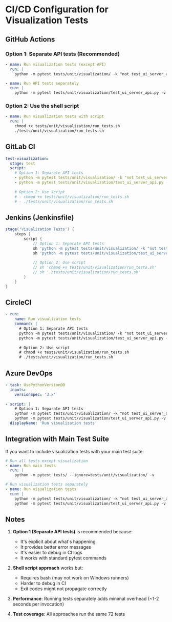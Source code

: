 # CI/CD Configuration for Visualization Tests

## GitHub Actions

### Option 1: Separate API tests (Recommended)
```yaml
- name: Run visualization tests (except API)
  run: |
    python -m pytest tests/unit/visualization/ -k "not test_ui_server_api" -v

- name: Run API tests separately
  run: |
    python -m pytest tests/unit/visualization/test_ui_server_api.py -v
```

### Option 2: Use the shell script
```yaml
- name: Run visualization tests with script
  run: |
    chmod +x tests/unit/visualization/run_tests.sh
    ./tests/unit/visualization/run_tests.sh
```

## GitLab CI

```yaml
test-visualization:
  stage: test
  script:
    # Option 1: Separate API tests
    - python -m pytest tests/unit/visualization/ -k "not test_ui_server_api" -v
    - python -m pytest tests/unit/visualization/test_ui_server_api.py -v
    
    # Option 2: Use script
    # - chmod +x tests/unit/visualization/run_tests.sh
    # - ./tests/unit/visualization/run_tests.sh
```

## Jenkins (Jenkinsfile)

```groovy
stage('Visualization Tests') {
    steps {
        script {
            // Option 1: Separate API tests
            sh 'python -m pytest tests/unit/visualization/ -k "not test_ui_server_api" -v'
            sh 'python -m pytest tests/unit/visualization/test_ui_server_api.py -v'
            
            // Option 2: Use script
            // sh 'chmod +x tests/unit/visualization/run_tests.sh'
            // sh './tests/unit/visualization/run_tests.sh'
        }
    }
}
```

## CircleCI

```yaml
- run:
    name: Run visualization tests
    command: |
      # Option 1: Separate API tests
      python -m pytest tests/unit/visualization/ -k "not test_ui_server_api" -v
      python -m pytest tests/unit/visualization/test_ui_server_api.py -v
      
      # Option 2: Use script
      # chmod +x tests/unit/visualization/run_tests.sh
      # ./tests/unit/visualization/run_tests.sh
```

## Azure DevOps

```yaml
- task: UsePythonVersion@0
  inputs:
    versionSpec: '3.x'
    
- script: |
    # Option 1: Separate API tests
    python -m pytest tests/unit/visualization/ -k "not test_ui_server_api" -v
    python -m pytest tests/unit/visualization/test_ui_server_api.py -v
  displayName: 'Run visualization tests'
```

## Integration with Main Test Suite

If you want to include visualization tests with your main test suite:

```yaml
# Run all tests except visualization
- name: Run main tests
  run: |
    python -m pytest tests/ --ignore=tests/unit/visualization/ -v

# Run visualization tests separately
- name: Run visualization tests
  run: |
    python -m pytest tests/unit/visualization/ -k "not test_ui_server_api" -v
    python -m pytest tests/unit/visualization/test_ui_server_api.py -v
```

## Notes

1. **Option 1 (Separate API tests)** is recommended because:
   - It's explicit about what's happening
   - It provides better error messages
   - It's easier to debug in CI logs
   - It works with standard pytest commands

2. **Shell script approach** works but:
   - Requires bash (may not work on Windows runners)
   - Harder to debug in CI
   - Exit codes might not propagate correctly

3. **Performance**: Running tests separately adds minimal overhead (~1-2 seconds per invocation)

4. **Test coverage**: All approaches run the same 72 tests